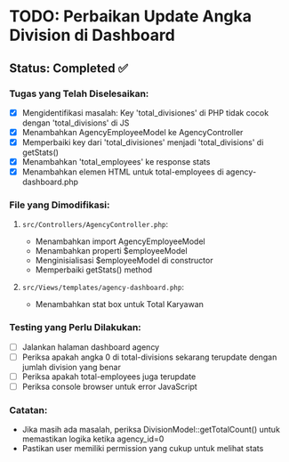 # TODO: Perbaikan Update Angka Division di Dashboard

## Status: Completed ✅

### Tugas yang Telah Diselesaikan:
- [x] Mengidentifikasi masalah: Key 'total_divisiones' di PHP tidak cocok dengan 'total_divisions' di JS
- [x] Menambahkan AgencyEmployeeModel ke AgencyController
- [x] Memperbaiki key dari 'total_divisiones' menjadi 'total_divisions' di getStats()
- [x] Menambahkan 'total_employees' ke response stats
- [x] Menambahkan elemen HTML untuk total-employees di agency-dashboard.php

### File yang Dimodifikasi:
1. `src/Controllers/AgencyController.php`:
   - Menambahkan import AgencyEmployeeModel
   - Menambahkan properti $employeeModel
   - Menginisialisasi $employeeModel di constructor
   - Memperbaiki getStats() method

2. `src/Views/templates/agency-dashboard.php`:
   - Menambahkan stat box untuk Total Karyawan

### Testing yang Perlu Dilakukan:
- [ ] Jalankan halaman dashboard agency
- [ ] Periksa apakah angka 0 di total-divisions sekarang terupdate dengan jumlah division yang benar
- [ ] Periksa apakah total-employees juga terupdate
- [ ] Periksa console browser untuk error JavaScript

### Catatan:
- Jika masih ada masalah, periksa DivisionModel::getTotalCount() untuk memastikan logika ketika agency_id=0
- Pastikan user memiliki permission yang cukup untuk melihat stats

